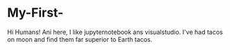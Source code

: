 # My-First-
Hi Humans!
Ani here, I like jupyternotebook ans visualstudio.
I've had tacos on moon and find them far superior to Earth tacos.
